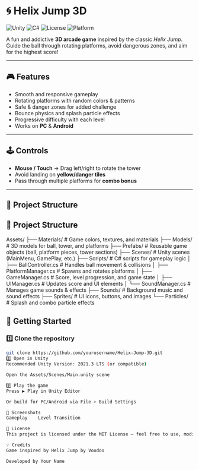 # 🌀 Helix Jump 3D

![Unity](https://img.shields.io/badge/Engine-Unity-100000?style=for-the-badge&logo=unity&logoColor=white)
![C#](https://img.shields.io/badge/Language-C%23-239120?style=for-the-badge&logo=c-sharp&logoColor=white)
![License](https://img.shields.io/badge/License-MIT-green?style=for-the-badge)
![Platform](https://img.shields.io/badge/Platform-Webgl%20%7C%20?style=for-the-badge)

A fun and addictive **3D arcade game** inspired by the classic *Helix Jump*.  
Guide the ball through rotating platforms, avoid dangerous zones, and aim for the highest score!

---

## 🎮 Features
- Smooth and responsive gameplay
- Rotating platforms with random colors & patterns
- Safe & danger zones for added challenge
- Bounce physics and splash particle effects
- Progressive difficulty with each level
- Works on **PC** & **Android**

---

## 🕹 Controls
- **Mouse / Touch** → Drag left/right to rotate the tower
- Avoid landing on **yellow/danger tiles**
- Pass through multiple platforms for **combo bonus**

---

## 📂 Project Structure
## 📂 Project Structure
Assets/
├── Materials/ # Game colors, textures, and materials
├── Models/ # 3D models for ball, tower, and platforms
├── Prefabs/ # Reusable game objects (ball, platform pieces, tower sections)
├── Scenes/ # Unity scenes (MainMenu, GamePlay, etc.)
├── Scripts/ # C# scripts for gameplay logic
│ ├── BallController.cs # Handles ball movement & collisions
│ ├── PlatformManager.cs # Spawns and rotates platforms
│ ├── GameManager.cs # Score, level progression, and game state
│ ├── UIManager.cs # Updates score and UI elements
│ └── SoundManager.cs # Manages game sounds & effects
├── Sounds/ # Background music and sound effects
├── Sprites/ # UI icons, buttons, and images
└── Particles/ # Splash and combo particle effects

## 🚀 Getting Started

### 1️⃣ Clone the repository
```bash
git clone https://github.com/yourusername/Helix-Jump-3D.git
2️⃣ Open in Unity
Recommended Unity Version: 2021.3 LTS (or compatible)

Open the Assets/Scenes/Main.unity scene

3️⃣ Play the game
Press ▶ Play in Unity Editor

Or build for PC/Android via File > Build Settings

📸 Screenshots
Gameplay	Level Transition

📜 License
This project is licensed under the MIT License – feel free to use, modify, and distribute.

💡 Credits
Game inspired by Helix Jump by Voodoo

Developed by Your Name
